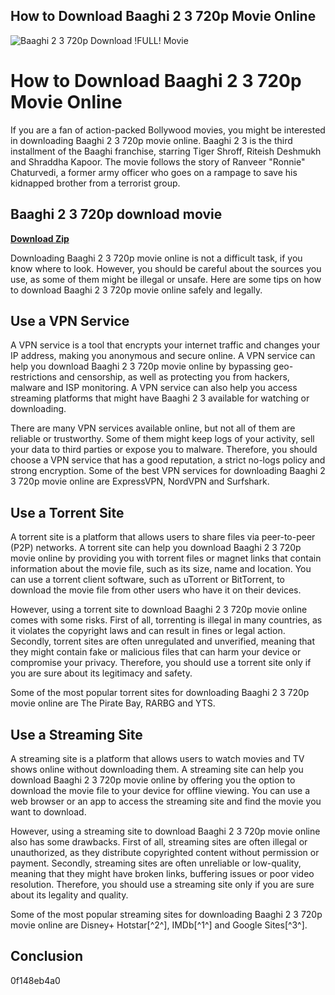 ## How to Download Baaghi 2 3 720p Movie Online

 
![Baaghi 2 3 720p Download !FULL! Movie](https://i.ytimg.com/vi/nGo3HxM-QHo/maxresdefault.jpg)

 
# How to Download Baaghi 2 3 720p Movie Online
 
If you are a fan of action-packed Bollywood movies, you might be interested in downloading Baaghi 2 3 720p movie online. Baaghi 2 3 is the third installment of the Baaghi franchise, starring Tiger Shroff, Riteish Deshmukh and Shraddha Kapoor. The movie follows the story of Ranveer "Ronnie" Chaturvedi, a former army officer who goes on a rampage to save his kidnapped brother from a terrorist group.
 
## Baaghi 2 3 720p download movie


[**Download Zip**](https://www.google.com/url?q=https%3A%2F%2Furlca.com%2F2tKEDY&sa=D&sntz=1&usg=AOvVaw3Gpozy9I_kExvQhNJyDVCp)

 
Downloading Baaghi 2 3 720p movie online is not a difficult task, if you know where to look. However, you should be careful about the sources you use, as some of them might be illegal or unsafe. Here are some tips on how to download Baaghi 2 3 720p movie online safely and legally.
 
## Use a VPN Service
 
A VPN service is a tool that encrypts your internet traffic and changes your IP address, making you anonymous and secure online. A VPN service can help you download Baaghi 2 3 720p movie online by bypassing geo-restrictions and censorship, as well as protecting you from hackers, malware and ISP monitoring. A VPN service can also help you access streaming platforms that might have Baaghi 2 3 available for watching or downloading.
 
There are many VPN services available online, but not all of them are reliable or trustworthy. Some of them might keep logs of your activity, sell your data to third parties or expose you to malware. Therefore, you should choose a VPN service that has a good reputation, a strict no-logs policy and strong encryption. Some of the best VPN services for downloading Baaghi 2 3 720p movie online are ExpressVPN, NordVPN and Surfshark.
 
## Use a Torrent Site
 
A torrent site is a platform that allows users to share files via peer-to-peer (P2P) networks. A torrent site can help you download Baaghi 2 3 720p movie online by providing you with torrent files or magnet links that contain information about the movie file, such as its size, name and location. You can use a torrent client software, such as uTorrent or BitTorrent, to download the movie file from other users who have it on their devices.
 
However, using a torrent site to download Baaghi 2 3 720p movie online comes with some risks. First of all, torrenting is illegal in many countries, as it violates the copyright laws and can result in fines or legal action. Secondly, torrent sites are often unregulated and unverified, meaning that they might contain fake or malicious files that can harm your device or compromise your privacy. Therefore, you should use a torrent site only if you are sure about its legitimacy and safety.
 
Some of the most popular torrent sites for downloading Baaghi 2 3 720p movie online are The Pirate Bay, RARBG and YTS.
 
## Use a Streaming Site
 
A streaming site is a platform that allows users to watch movies and TV shows online without downloading them. A streaming site can help you download Baaghi 2 3 720p movie online by offering you the option to download the movie file to your device for offline viewing. You can use a web browser or an app to access the streaming site and find the movie you want to download.
 
However, using a streaming site to download Baaghi 2 3 720p movie online also has some drawbacks. First of all, streaming sites are often illegal or unauthorized, as they distribute copyrighted content without permission or payment. Secondly, streaming sites are often unreliable or low-quality, meaning that they might have broken links, buffering issues or poor video resolution. Therefore, you should use a streaming site only if you are sure about its legality and quality.
 
Some of the most popular streaming sites for downloading Baaghi 2 3 720p movie online are Disney+ Hotstar[^2^], IMDb[^1^] and Google Sites[^3^].
 
## Conclusion
 0f148eb4a0
